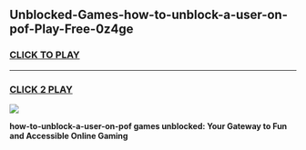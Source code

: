 
## Unblocked-Games-how-to-unblock-a-user-on-pof-Play-Free-0z4ge
<h3>
<a href="https://premium76.site?title=how-to-unblock-a-user-on-pof&ref=12A">CLICK TO PLAY</a></h3>
<hr>

<h3>
<a href="https://premium76.site?title=how-to-unblock-a-user-on-pof&ref=12A">CLICK 2 PLAY</a>
  
</h3>

<a href="https://premium76.site?title=how-to-unblock-a-user-on-pof&ref=12A"><img src="https://clearcache.store/games.png"></a>


**how-to-unblock-a-user-on-pof games unblocked: Your Gateway to Fun and Accessible Online Gaming**
